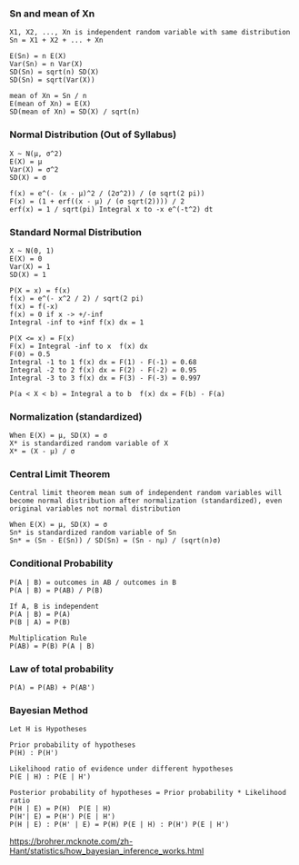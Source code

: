 ### Sn and mean of Xn

```
X1, X2, ..., Xn is independent random variable with same distribution
Sn = X1 + X2 + ... + Xn

E(Sn) = n E(X)
Var(Sn) = n Var(X)
SD(Sn) = sqrt(n) SD(X)
SD(Sn) = sqrt(Var(X))

mean of Xn = Sn / n
E(mean of Xn) = E(X)
SD(mean of Xn) = SD(X) / sqrt(n)
```

### Normal Distribution (Out of Syllabus)

```
X ~ N(μ, σ^2)
E(X) = μ
Var(X) = σ^2
SD(X) = σ

f(x) = e^(- (x - μ)^2 / (2σ^2)) / (σ sqrt(2 pi))
F(x) = (1 + erf((x - μ) / (σ sqrt(2)))) / 2
erf(x) = 1 / sqrt(pi) Integral x to -x e^(-t^2) dt
```

### Standard Normal Distribution

```
X ~ N(0, 1)
E(X) = 0
Var(X) = 1
SD(X) = 1

P(X = x) = f(x)
f(x) = e^(- x^2 / 2) / sqrt(2 pi)
f(x) = f(-x)
f(x) = 0 if x -> +/-inf
Integral -inf to +inf f(x) dx = 1

P(X <= x) = F(x)
F(x) = Integral -inf to x  f(x) dx
F(0) = 0.5
Integral -1 to 1 f(x) dx = F(1) - F(-1) = 0.68
Integral -2 to 2 f(x) dx = F(2) - F(-2) = 0.95
Integral -3 to 3 f(x) dx = F(3) - F(-3) = 0.997

P(a < X < b) = Integral a to b  f(x) dx = F(b) - F(a)
```

### Normalization (standardized)

```
When E(X) = μ, SD(X) = σ
X* is standardized random variable of X
X* = (X - μ) / σ
```

### Central Limit Theorem

```
Central limit theorem mean sum of independent random variables will become normal distribution after normalization (standardized), even original variables not normal distribution

When E(X) = μ, SD(X) = σ
Sn* is standardized random variable of Sn
Sn* = (Sn - E(Sn)) / SD(Sn) = (Sn - nμ) / (sqrt(n)σ)
```

### Conditional Probability

```
P(A | B) = outcomes in AB / outcomes in B
P(A | B) = P(AB) / P(B)

If A, B is independent
P(A | B) = P(A)
P(B | A) = P(B)

Multiplication Rule
P(AB) = P(B) P(A | B)
```

### Law of total probability

```
P(A) = P(AB) + P(AB')
```

### Bayesian Method

```
Let H is Hypotheses

Prior probability of hypotheses
P(H) : P(H')

Likelihood ratio of evidence under different hypotheses
P(E | H) : P(E | H')

Posterior probability of hypotheses = Prior probability * Likelihood ratio 
P(H | E) = P(H)  P(E | H)
P(H'| E) = P(H') P(E | H')
P(H | E) : P(H' | E) = P(H) P(E | H) : P(H') P(E | H')
```

https://brohrer.mcknote.com/zh-Hant/statistics/how_bayesian_inference_works.html
